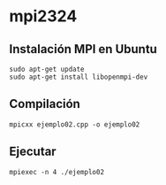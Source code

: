 # mpi2324

## Instalación MPI en Ubuntu

```
sudo apt-get update
sudo apt-get install libopenmpi-dev
```

## Compilación

```
mpicxx ejemplo02.cpp -o ejemplo02
```

## Ejecutar

```
mpiexec -n 4 ./ejemplo02
```